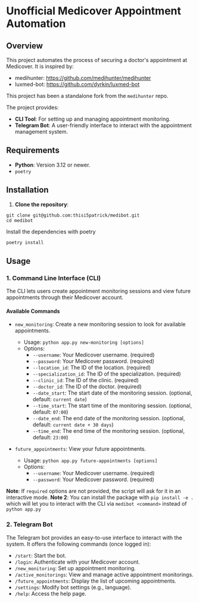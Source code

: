 # Unofficial Medicover Appointment Automation

## Overview
This project automates the process of securing a doctor's appointment at Medicover.
It is inspired by:
* medihunter: https://github.com/medihunter/medihunter
* luxmed-bot: https://github.com/dyrkin/luxmed-bot

This project has been a standalone fork from the `medihunter` repo.

The project provides:
- **CLI Tool**: For setting up and managing appointment monitoring.
- **Telegram Bot**: A user-friendly interface to interact with the appointment management system.

## Requirements
- **Python**: Version 3.12 or newer.
- `poetry`

## Installation

1. **Clone the repository**:
```shell
git clone git@github.com:thisi5patrick/medibot.git
cd medibot
```

Install the dependencies with poetry
```bash
poetry install
```

## Usage

### 1. Command Line Interface (CLI)

The CLI lets users create appointment monitoring sessions and view future appointments through their Medicover account.
#### Available Commands
* `new_monitoring`: Create a new monitoring session to look for available appointments.
  * Usage: `python app.py new-monitoring [options]`
  * Options:
    * `--username`: Your Medicover username. (required)
    * `--password`: Your Medicover password. (required)
    * `--location_id`: The ID of the location. (required)
    * `--specialization_id`: The ID of the specialization. (required)
    * `--clinic_id`: The ID of the clinic. (required)
    * `--doctor_id`: The ID of the doctor. (required)
    * `--date_start`: The start date of the monitoring session. (optional, default: `current date`)
    * `--time_start`: The start time of the monitoring session. (optional, default: `07:00`)
    * `--date_end`: The end date of the monitoring session. (optional, default: `current date + 30 days`)
    * `--time_end`: The end time of the monitoring session. (optional, default: `23:00`)


* `future_appointments`: View your future appointments.
  * Usage: `python app.py future-appointments [options]`
  * Options:
    * `--username`: Your Medicover username. (required)
    * `--password`: Your Medicover password. (required)

**Note**: If `required` options are not provided, the script will ask for it in an interactive mode.
**Note 2**: You can install the package with `pip install -e .` which will let you to interact with the CLI via `medibot <command>` instead of `python app.py`
### 2. Telegram Bot

The Telegram bot provides an easy-to-use interface to interact with the system. 
It offers the following commands (once logged in):

* `/start`: Start the bot.
* `/login`: Authenticate with your Medicover account.
* `/new_monitoring`: Set up appointment monitoring.
* `/active_monitorings`: View and manage active appointment monitorings.
* `/future_appointments`: Display the list of upcoming appointments.
* `/settings`: Modify bot settings (e.g., language).
* `/help`: Access the help page.


